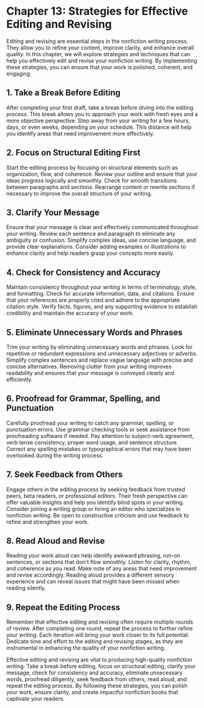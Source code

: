 Chapter 13: Strategies for Effective Editing and Revising
=========================================================

Editing and revising are essential steps in the nonfiction writing process. They allow you to refine your content, improve clarity, and enhance overall quality. In this chapter, we will explore strategies and techniques that can help you effectively edit and revise your nonfiction writing. By implementing these strategies, you can ensure that your work is polished, coherent, and engaging.

**1. Take a Break Before Editing**
----------------------------------

After completing your first draft, take a break before diving into the editing process. This break allows you to approach your work with fresh eyes and a more objective perspective. Step away from your writing for a few hours, days, or even weeks, depending on your schedule. This distance will help you identify areas that need improvement more effectively.

**2. Focus on Structural Editing First**
----------------------------------------

Start the editing process by focusing on structural elements such as organization, flow, and coherence. Review your outline and ensure that your ideas progress logically and smoothly. Check for smooth transitions between paragraphs and sections. Rearrange content or rewrite sections if necessary to improve the overall structure of your writing.

**3. Clarify Your Message**
---------------------------

Ensure that your message is clear and effectively communicated throughout your writing. Review each sentence and paragraph to eliminate any ambiguity or confusion. Simplify complex ideas, use concise language, and provide clear explanations. Consider adding examples or illustrations to enhance clarity and help readers grasp your concepts more easily.

**4. Check for Consistency and Accuracy**
-----------------------------------------

Maintain consistency throughout your writing in terms of terminology, style, and formatting. Check for accurate information, data, and citations. Ensure that your references are properly cited and adhere to the appropriate citation style. Verify facts, figures, and any supporting evidence to establish credibility and maintain the accuracy of your work.

**5. Eliminate Unnecessary Words and Phrases**
----------------------------------------------

Trim your writing by eliminating unnecessary words and phrases. Look for repetitive or redundant expressions and unnecessary adjectives or adverbs. Simplify complex sentences and replace vague language with precise and concise alternatives. Removing clutter from your writing improves readability and ensures that your message is conveyed clearly and efficiently.

**6. Proofread for Grammar, Spelling, and Punctuation**
-------------------------------------------------------

Carefully proofread your writing to catch any grammar, spelling, or punctuation errors. Use grammar checking tools or seek assistance from proofreading software if needed. Pay attention to subject-verb agreement, verb tense consistency, proper word usage, and sentence structure. Correct any spelling mistakes or typographical errors that may have been overlooked during the writing process.

**7. Seek Feedback from Others**
--------------------------------

Engage others in the editing process by seeking feedback from trusted peers, beta readers, or professional editors. Their fresh perspective can offer valuable insights and help you identify blind spots in your writing. Consider joining a writing group or hiring an editor who specializes in nonfiction writing. Be open to constructive criticism and use feedback to refine and strengthen your work.

**8. Read Aloud and Revise**
----------------------------

Reading your work aloud can help identify awkward phrasing, run-on sentences, or sections that don't flow smoothly. Listen for clarity, rhythm, and coherence as you read. Make note of any areas that need improvement and revise accordingly. Reading aloud provides a different sensory experience and can reveal issues that might have been missed when reading silently.

**9. Repeat the Editing Process**
---------------------------------

Remember that effective editing and revising often require multiple rounds of review. After completing one round, repeat the process to further refine your writing. Each iteration will bring your work closer to its full potential. Dedicate time and effort to the editing and revising stages, as they are instrumental in enhancing the quality of your nonfiction writing.

Effective editing and revising are vital to producing high-quality nonfiction writing. Take a break before editing, focus on structural editing, clarify your message, check for consistency and accuracy, eliminate unnecessary words, proofread diligently, seek feedback from others, read aloud, and repeat the editing process. By following these strategies, you can polish your work, ensure clarity, and create impactful nonfiction books that captivate your readers.
